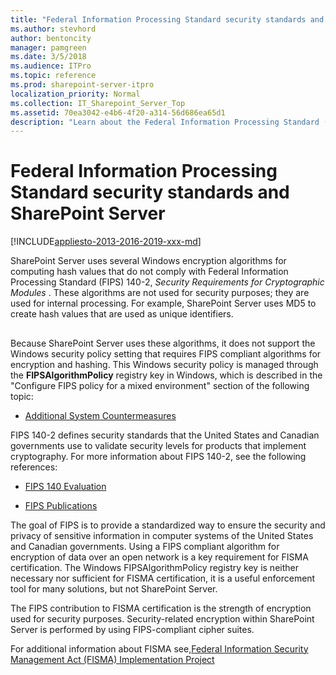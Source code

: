```yaml
---
title: "Federal Information Processing Standard security standards and SharePoint Server"
ms.author: stevhord
author: bentoncity
manager: pamgreen
ms.date: 3/5/2018
ms.audience: ITPro
ms.topic: reference
ms.prod: sharepoint-server-itpro
localization_priority: Normal
ms.collection: IT_Sharepoint_Server_Top
ms.assetid: 70ea3042-e4b6-4f20-a314-56d686ea65d1
description: "Learn about the Federal Information Processing Standard (FIPS) with SharePoint Server 2016 and SharePoint Server 2013."
---
```


# Federal Information Processing Standard security standards and SharePoint Server

[!INCLUDE[appliesto-2013-2016-2019-xxx-md](../includes/appliesto-2013-2016-2019-xxx-md.md)] 
  
SharePoint Server uses several Windows encryption algorithms for computing hash values that do not comply with Federal Information Processing Standard (FIPS) 140-2,  *Security Requirements for Cryptographic Modules*  . These algorithms are not used for security purposes; they are used for internal processing. For example, SharePoint Server uses MD5 to create hash values that are used as unique identifiers. 
  
## 
<a name="intro"> </a>

Because SharePoint Server uses these algorithms, it does not support the Windows security policy setting that requires FIPS compliant algorithms for encryption and hashing. This Windows security policy is managed through the **FIPSAlgorithmPolicy** registry key in Windows, which is described in the "Configure FIPS policy for a mixed environment" section of the following topic: 
  
- [Additional System Countermeasures](https://go.microsoft.com/fwlink/p/?LinkId=209130)
    
FIPS 140-2 defines security standards that the United States and Canadian governments use to validate security levels for products that implement cryptography. For more information about FIPS 140-2, see the following references:
  
- [FIPS 140 Evaluation](https://docs.microsoft.com/en-us/windows/security/threat-protection/security-policy-settings/system-cryptography-use-fips-compliant-algorithms-for-encryption-hashing-and-signing)
    
- [FIPS Publications](https://go.microsoft.com/fwlink/p/?LinkId=209157)
    
The goal of FIPS is to provide a standardized way to ensure the security and privacy of sensitive information in computer systems of the United States and Canadian governments. Using a FIPS compliant algorithm for encryption of data over an open network is a key requirement for FISMA certification. The Windows FIPSAlgorithmPolicy registry key is neither necessary nor sufficient for FISMA certification, it is a useful enforcement tool for many solutions, but not SharePoint Server.
  
The FIPS contribution to FISMA certification is the strength of encryption used for security purposes. Security-related encryption within SharePoint Server is performed by using FIPS-compliant cipher suites.
  
For additional information about FISMA see,[Federal Information Security Management Act (FISMA) Implementation Project](https://go.microsoft.com/fwlink/?LinkId=242329)
  

